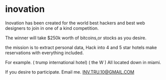 # inovation

Inovation has been created for the world best hackers and best web designers to join in one of a kind competition.

The winner will take $250k worth of bitcoins,or stocks as you desire.

the mission is to extract personal data,
Hack into 4 and 5 star hotels make reservations with everything included.

For example. ( trump international hotel)
( the W )
All located down in miami.


If you desire to participate. 
Email me. INV.TRU.10@GMAIL.COM
